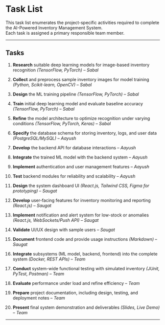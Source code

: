 # Task List

This task list enumerates the project-specific activities required to complete the AI-Powered Inventory Management System.  
Each task is assigned a primary responsible team member.

---

## Tasks

1. **Research** suitable deep learning models for image-based inventory recognition *(TensorFlow, PyTorch)* – *Sabal*  
2. **Collect** and preprocess sample inventory images for model training *(Python, Scikit-learn, OpenCV)* – *Sabal*  
3. **Design** the ML training pipeline *(TensorFlow, PyTorch)* – *Sabal*  
4. **Train** initial deep learning model and evaluate baseline accuracy *(TensorFlow, PyTorch)* – *Sabal*  
5. **Refine** the model architecture to optimize recognition under varying conditions *(TensorFlow, PyTorch, Keras)* – *Sabal*  

6. **Specify** the database schema for storing inventory, logs, and user data *(PostgreSQL/MySQL)* – *Aayush*  
7. **Develop** the backend API for database interactions – *Aayush*  
8. **Integrate** the trained ML model with the backend system – *Aayush*  
9. **Implement** authentication and user management features – *Aayush*  
10. **Test** backend modules for reliability and scalability – *Aayush*  

11. **Design** the system dashboard UI *(React.js, Tailwind CSS, Figma for prototyping)* – *Saugat*  
12. **Develop** user-facing features for inventory monitoring and reporting *(React.js)* – *Saugat*  
13. **Implement** notification and alert system for low-stock or anomalies *(React.js, WebSockets/Push API)* – *Saugat*  
14. **Validate** UI/UX design with sample users – *Saugat*  
15. **Document** frontend code and provide usage instructions *(Markdown)* – *Saugat*  

16. **Integrate** subsystems (ML model, backend, frontend) into the complete system *(Docker, REST APIs)* – *Team*  
17. **Conduct** system-wide functional testing with simulated inventory *(JUnit, PyTest, Postman)* – *Team*  
18. **Evaluate** performance under load and refine efficiency – *Team*  
19. **Prepare** project documentation, including design, testing, and deployment notes – *Team*  
20. **Present** final system demonstration and deliverables *(Slides, Live Demo)* – *Team*  

---
